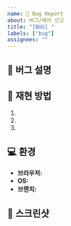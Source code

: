 ```yaml
---
name: 🐞 Bug Report
about: 버그/에러 신고
title: "[BUG] "
labels: ["bug"]
assignees: ""
---
```


## 🐞 버그 설명
<!-- 어떤 버그인지 간단히 설명 -->

## 🔄 재현 방법
1. 
2. 
3. 

## 💻 환경
- **브라우저:** 
- **OS:** 
- **브랜치:** 

## 📸 스크린샷
<!-- 선택사항 -->